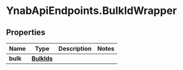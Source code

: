 # YnabApiEndpoints.BulkIdWrapper

## Properties
Name | Type | Description | Notes
------------ | ------------- | ------------- | -------------
**bulk** | [**BulkIds**](BulkIds.md) |  | 


